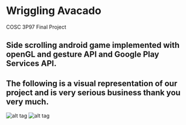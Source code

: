 # Wriggling Avacado
COSC 3P97 Final Project

## Side scrolling android game implemented with openGL and gesture API and Google Play Services API.

## The following is a visual representation of our project and is very serious business thank you very much.

![alt tag](http://i.imgur.com/56VYe1Y.gif)
![alt tag](http://i.imgur.com/FOAyeN8.gif)